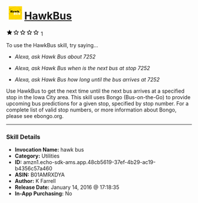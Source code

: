 # &nbsp;<img src="skill_icon" alt="HawkBus icon" width="36"> [HawkBus](http://alexa.amazon.com/#skills/amzn1.echo-sdk-ams.app.48cb5619-37ef-4b29-ac19-b4356c57a460)
![1 stars](../../images/ic_star_black_18dp_1x.png)![1 stars](../../images/ic_star_border_black_18dp_1x.png)![1 stars](../../images/ic_star_border_black_18dp_1x.png)![1 stars](../../images/ic_star_border_black_18dp_1x.png)![1 stars](../../images/ic_star_border_black_18dp_1x.png) 1

To use the HawkBus skill, try saying...

* *Alexa, ask Hawk Bus about 7252*

* *Alexa, ask Hawk Bus when is the next bus at stop 7252*

* *Alexa, ask Hawk Bus how long until the bus arrives at 7252*

Use HawkBus to get the next time until the next bus arrives at a specified stop in the Iowa City area.  This skill uses Bongo (Bus-on-the-Go) to provide upcoming bus predictions for a given stop, specified by stop number.  For a complete list of valid stop numbers, or more information about Bongo, please see ebongo.org.

***

### Skill Details

* **Invocation Name:** hawk bus
* **Category:** Utilities
* **ID:** amzn1.echo-sdk-ams.app.48cb5619-37ef-4b29-ac19-b4356c57a460
* **ASIN:** B01AMRXDYA
* **Author:** K Farrell
* **Release Date:** January 14, 2016 @ 17:18:35
* **In-App Purchasing:** No
